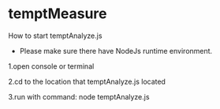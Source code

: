 # temptMeasure

How to start temptAnalyze.js

* Please make sure there have NodeJs runtime environment.

1.open console or terminal

2.cd to the location that temptAnalyze.js located

3.run with command: node temptAnalyze.js 
